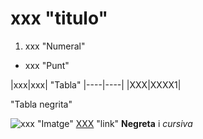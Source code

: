 # xxx "titulo"
1. xxx "Numeral"
* xxx "Punt"

|xxx|xxx| "Tabla"
|----|----| 
|XXX|XXXX1|

"Tabla negrita"

![xxx](xxx.png) "Imatge"
[XXX](https://) "link"
**Negreta** i *cursiva*
